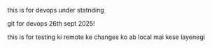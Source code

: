 this is for devops under statnding


git for devops 26th sept 2025!


this is for testing ki remote ke changes ko ab local mai kese layenegi 

